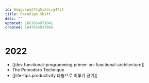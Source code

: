 ```yaml
---
id: 6mqgvspqd75g5i2divg47it
title: Paradigm Shift
desc: ""
updated: 1667864971042
created: 1647566917969
---
```


# 2022

- [[dev.functional-programming.primer-on-functional-architecture]]
- The Pomodoro Technique
- [[life-tips.productivity.타협으로 미루기 끊기]]
